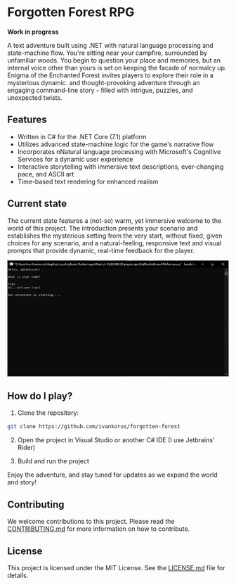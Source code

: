 # Forgotten Forest RPG

**Work in progress**

A text adventure built using .NET with natural language processing and state-machine flow. You're sitting near your campfire, surrounded by unfamiliar woods. You begin to question your place and memories, but an internal voice other than yours is set on keeping the facade of normalcy up. Enigma of the Enchanted Forest invites players to explore their role in a mysterious dynamic. and thought-provoking adventure through an engaging command-line story - filled with intrigue, puzzles, and unexpected twists.

## Features

- Written in C# for the .NET Core (7.1) platform 
- Utilizes advanced state-machine logic for the game's narrative flow
- Incorporates nNatural language processing with Microsoft's Cognitive Services for a dynamic user experience
- Interactive storytelling with immersive text descriptions, ever-changing pace, and ASCII art
- Time-based text rendering for enhanced realism

## Current state

The current state features a (not-so) warm, yet immersive welcome to the world of this project. The introduction presents your scenario and establishes the mysterious setting from the very start, without fixed, given choices for any scenario, and a natural-feeling, responsive text and visual prompts that provide dynamic, real-time feedback for the player.

![animation](/resources/media/forgotten-forest-animation.gif)

## How do I play?

1. Clone the repository:
```bash
git clone https://github.com/ivankoros/forgotten-forest
```
2. Open the project in Visual Studio or another C# IDE (I use Jetbrains' Rider)

3. Build and run the project

Enjoy the adventure, and stay tuned for updates as we expand the world and story!

## Contributing

We welcome contributions to this project. Please read the [CONTRIBUTING.md](CONTRIBUTING.md) for more information on how to contribute.

## License

This project is licensed under the MIT License. See the [LICENSE.md](LICENSE) file for details.
